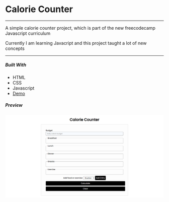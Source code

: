# Calorie Counter
----
<p>A simple calorie counter project, which is part of the new freecodecamp Javascript curriculum</p>

<p>Currently I am learning Javacript and this project taught a lot of new concepts</p>

----

##### Built With

- HTML
- CSS
- Javascript
- [Demo](https://calorie-counter-fcc.vercel.app/)
##### Preview

<img src="img/preview.png">